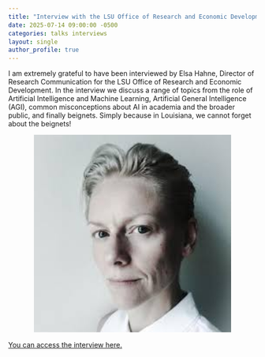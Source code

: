 ```yaml
---
title: "Interview with the LSU Office of Research and Economic Development"
date: 2025-07-14 09:00:00 -0500
categories: talks interviews
layout: single
author_profile: true
---
```


I am extremely grateful to have been interviewed by Elsa Hahne, Director of Research Communication for the LSU Office of Research and Economic Development. In the interview we discuss a range of topics from the role of Artificial Intelligence and Machine Learning, Artificial General Intelligence (AGI), common misconceptions about AI in academia and the broader public, and finally beignets. Simply because in Louisiana, we cannot forget about the beignets!

<p align="center">
    <img src="/images/elsa_hahne.jpeg" alt="Elsa Hahne, Director of Research Communication at the LSU Office of Research and Economic Development." width="400" />
</p>

[You can access the interview here.](https://www.lsu.edu/blog/2025/07/meet-keith-mills.php)